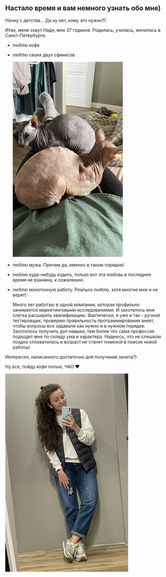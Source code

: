 ## Настало время и вам немного узнать обо мне)

Начну с детства...
Да ну нет, кому это нужно?)

Итак, меня зовут Надя, мне 37 годиков. Родилась, училась, женилась в Санкт-Петербурге.
- люблю кофе
- люблю своих двух сфинксов

  ![вот они мои красотки](img/коты.jpg)
- люблю мужа. Причем да, именно в таком порядке)
- люблю куда-нибудь ездить, только вот эта любовь в последнее время не взаимна, к сожалению.
- люблю монотонную работу. Реально люблю, хотя многие мне и не верят)

  Много лет работаю в одной компании, которая профильно занимается маркетинговыми исследованиями. И захотелось мне слегка расширить квалификацию. Фактически, я уже и так - ручной тестировщик, проверяю правильность программирования анкет, чтобы вопросы все задавали как нужно и в нужном порядке. Захотелось получить доп навыки, тем более что сама профессия подходит мне по складу ума и характера. Надеюсь, что не слишком поздно спохватилась и возраст не станет помехой в поиске новой работы)

Интересно, написанного достаточно для получения зачета?)

Ну все, пойду кофе попью, ЧАО ❤

![фото без особого смысла](img/я.jpg)
